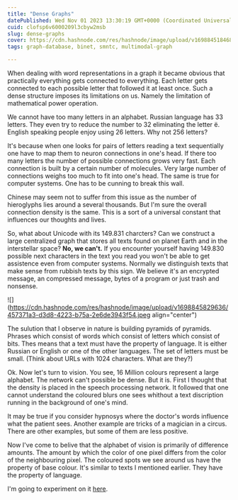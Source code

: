 ```yaml
---
title: "Dense Graphs"
datePublished: Wed Nov 01 2023 13:30:19 GMT+0000 (Coordinated Universal Time)
cuid: clofsp6v6000209l3cbyw2msb
slug: dense-graphs
cover: https://cdn.hashnode.com/res/hashnode/image/upload/v1698845184686/a0891a5f-761d-49a4-b5dd-130f8f3940b5.jpeg
tags: graph-database, binet, smntc, multimodal-graph

---
```


When dealing with word representations in a graph it became obvious that practically everything gets connected to everything. Each letter gets connected to each possible letter that followed it at least once. Such a dense structure imposes its limitations on us. Namely the limitation of mathematical power operation.

We cannot have too many letters in an alphabet. Russian language has 33 letters. They even try to reduce the number to 32 eliminating the letter ё. English speaking people enjoy using 26 letters. Why not 256 letters?

It's because when one looks for pairs of letters reading a text sequentially one have to map them to neuron connections in one's head. If there too many letters the number of possible connections grows very fast. Each connection is built by a certain number of molecules. Very large number of connections weighs too much to fit into one's head. The same is true for computer systems. One has to be cunning to break this wall.

Chinese may seem not to suffer from this issue as the number of hieroglyphs lies around a several thousands. But I'm sure the overall connection density is the same. This is a sort of a universal constant that influences our thoughts and lives.

So, what about Unicode with its 149.831 charcters? Can we construct a large centralized graph that stores all texts found on planet Earth and in the interstellar space? **No, we can't.** If you encounter yourself having 149.830 possible next characters in the text you read you won't be able to get assistence even from computer systems. Normally we distinguish texts that make sense from rubbish texts by this sign. We believe it's an encrypted message, an compressed message, bytes of a program or just trash and nonsense.

![](https://cdn.hashnode.com/res/hashnode/image/upload/v1698845829636/457371a3-d3d8-4223-b75a-2e6de3943f54.jpeg align="center")

The sulution that I observe in nature is building pyramids of pyramids. Phrases which consist of words which consist of letters which consist of bits. Thes means that a text must have the property of language. It is either Russian or English or one of the other languages. The set of letters must be small. (Think about URLs with 1024 characters. What are they?)

Ok. Now let's turn to vision. You see, 16 Million colours represent a large alphabet. The network can't possible be dense. But it is. First I thought that the density is placed in the speech processing network. It followed that one cannot understand the coloured blurs one sees whithout a text discription running in the background of one's mind.

It may be true if you consider hypnosys where the doctor's words influence what the patient sees. Another example are tricks of a magician in a circus. There are other examples, but some of them are less positive.

Now I've come to belive that the alphabet of vision is primarily of difference amounts. The amount by which the color of one pixel differs from the color of the neighbouring pixel. The coloured spots we see around us have the property of base colour. It's similar to texts I mentioned earlier. They have the property of language.

I'm going to experiment on it [here](https://codeberg.org/mem-memov/smntc).